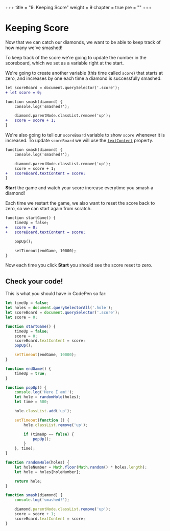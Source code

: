 +++
title = "9. Keeping Score"
weight = 9
chapter = true
pre = ""
+++

# Keeping Score

Now that we can catch our diamonds, we want to be able to keep track of how many we've smashed!

To keep track of the score we're going to update the number in the scoreboard, which we set as a variable right at the start.

We're going to create another variable (this time called `score`) that starts at zero, and increases by one each time a diamond is successfully smashed.

```diff
let scoreBoard = document.querySelector('.score');
+ let score = 0;

function smash(diamond) {
	console.log('smashed!');

	diamond.parentNode.classList.remove('up');
+	score = score + 1;
}
```

We're also going to tell our `scoreBoard` variable to show `score` whenever it is increased. To update `scoreBoard` we will use the [`textContent`](https://developer.mozilla.org/en-US/docs/Web/API/Node/textContent) property.

```diff
function smash(diamond) {
	console.log('smashed!');

	diamond.parentNode.classList.remove('up');
	score = score + 1;
+	scoreBoard.textContent = score;
}
```

**Start** the game and watch your score increase everytime you smash a diamond!

Each time we restart the game, we also want to reset the score back to zero, so we can start again from scratch.

```diff
function startGame() {
	timeUp = false;
+   score = 0;
+   scoreBoard.textContent = score;

	popUp();

	setTimeout(endGame, 10000);
}
```

Now each time you click **Start** you should see the score reset to zero.

## Check your code!

This is what you should have in CodePen so far:

```js
let timeUp = false;
let holes = document.querySelectorAll('.hole');
let scoreBoard = document.querySelector('.score');
let score = 0;

function startGame() {
    timeUp = false;
    score = 0;
    scoreBoard.textContent = score;
    popUp();

    setTimeout(endGame, 10000);
}

function endGame() {
    timeUp = true;
}

function popUp() {
    console.log('Here I am!');
    let hole = randomHole(holes);
    let time = 500;

    hole.classList.add('up');

    setTimeout(function () {
        hole.classList.remove('up');

        if (timeUp == false) {
            popUp();
        }
    }, time);
}

function randomHole(holes) {
    let holeNumber = Math.floor(Math.random() * holes.length);
    let hole = holes[holeNumber];

    return hole;
}

function smash(diamond) {
    console.log('smashed!');

    diamond.parentNode.classList.remove('up');
    score = score + 1;
    scoreBoard.textContent = score;
}
```
